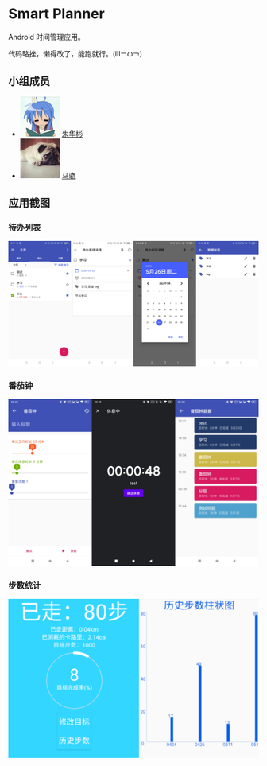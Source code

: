 # Smart Planner
Android 时间管理应用。

代码略挫，懒得改了，能跑就行。(lll￢ω￢)

## 小组成员
- ![zhb](./docs/pic/zhb.png) [朱华彬](https://github.com/zhb2000)
- ![mx](./docs/pic/mx.jpg) [马骁](https://github.com/Mx430)

## 应用截图
### 待办列表
![pic1](./docs/pic/screenshot1.png)

### 番茄钟
![pic2](./docs/pic/screenshot2.png)

### 步数统计
![pic3](./docs/pic/screenshot3.png)
